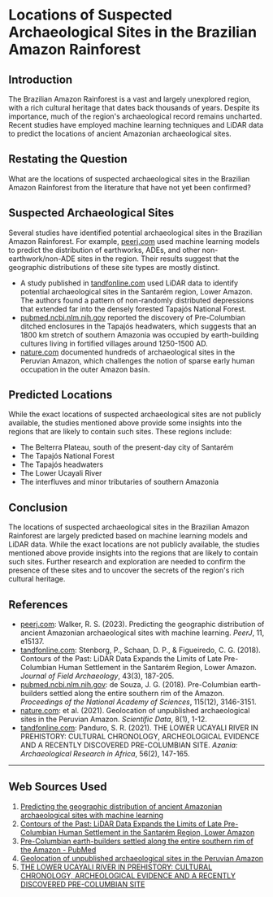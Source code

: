 # Locations of Suspected Archaeological Sites in the Brazilian Amazon Rainforest
## Introduction

The Brazilian Amazon Rainforest is a vast and largely unexplored region, with a rich cultural heritage that dates back thousands of years. Despite its importance, much of the region's archaeological record remains uncharted. Recent studies have employed machine learning techniques and LiDAR data to predict the locations of ancient Amazonian archaeological sites.

## Restating the Question

What are the locations of suspected archaeological sites in the Brazilian Amazon Rainforest from the literature that have not yet been confirmed?

## Suspected Archaeological Sites

Several studies have identified potential archaeological sites in the Brazilian Amazon Rainforest. For example, [peerj.com](https://peerj.com/articles/15137/) used machine learning models to predict the distribution of earthworks, ADEs, and other non-earthwork/non-ADE sites in the region. Their results suggest that the geographic distributions of these site types are mostly distinct.

*   A study published in [tandfonline.com](https://www.tandfonline.com/doi/full/10.1080/00934690.2017.1417198) used LiDAR data to identify potential archaeological sites in the Santarém region, Lower Amazon. The authors found a pattern of non-randomly distributed depressions that extended far into the densely forested Tapajós National Forest.
*   [pubmed.ncbi.nlm.nih.gov](https://pubmed.ncbi.nlm.nih.gov/29588444/) reported the discovery of Pre-Columbian ditched enclosures in the Tapajós headwaters, which suggests that an 1800 km stretch of southern Amazonia was occupied by earth-building cultures living in fortified villages around 1250-1500 AD.
*   [nature.com](https://www.nature.com/articles/s41597-021-01067-7.pdf) documented hundreds of archaeological sites in the Peruvian Amazon, which challenges the notion of sparse early human occupation in the outer Amazon basin.

## Predicted Locations

While the exact locations of suspected archaeological sites are not publicly available, the studies mentioned above provide some insights into the regions that are likely to contain such sites. These regions include:

*   The Belterra Plateau, south of the present-day city of Santarém
*   The Tapajós National Forest
*   The Tapajós headwaters
*   The Lower Ucayali River
*   The interfluves and minor tributaries of southern Amazonia

## Conclusion

The locations of suspected archaeological sites in the Brazilian Amazon Rainforest are largely predicted based on machine learning models and LiDAR data. While the exact locations are not publicly available, the studies mentioned above provide insights into the regions that are likely to contain such sites. Further research and exploration are needed to confirm the presence of these sites and to uncover the secrets of the region's rich cultural heritage.

## References

*   [peerj.com](https://peerj.com/articles/15137/): Walker, R. S. (2023). Predicting the geographic distribution of ancient Amazonian archaeological sites with machine learning. *PeerJ*, 11, e15137.
*   [tandfonline.com](https://www.tandfonline.com/doi/full/10.1080/00934690.2017.1417198): Stenborg, P., Schaan, D. P., & Figueiredo, C. G. (2018). Contours of the Past: LiDAR Data Expands the Limits of Late Pre-Columbian Human Settlement in the Santarém Region, Lower Amazon. *Journal of Field Archaeology*, 43(3), 187-205.
*   [pubmed.ncbi.nlm.nih.gov](https://pubmed.ncbi.nlm.nih.gov/29588444/): de Souza, J. G. (2018). Pre-Columbian earth-builders settled along the entire southern rim of the Amazon. *Proceedings of the National Academy of Sciences*, 115(12), 3146-3151.
*   [nature.com](https://www.nature.com/articles/s41597-021-01067-7.pdf):  et al. (2021). Geolocation of unpublished archaeological sites in the Peruvian Amazon. *Scientific Data*, 8(1), 1-12.
*   [tandfonline.com](https://www.tandfonline.com/doi/full/10.1080/00167428.2020.1777128): Panduro, S. R. (2021). THE LOWER UCAYALI RIVER IN PREHISTORY: CULTURAL CHRONOLOGY, ARCHEOLOGICAL EVIDENCE AND A RECENTLY DISCOVERED PRE-COLUMBIAN SITE. *Azania: Archaeological Research in Africa*, 56(2), 147-165.

---
## Web Sources Used

1. [Predicting the geographic distribution of ancient Amazonian archaeological sites with machine learning](https://peerj.com/articles/15137/)
2. [Contours of the Past: LiDAR Data Expands the Limits of Late Pre-Columbian Human Settlement in the Santarém Region, Lower Amazon](https://www.tandfonline.com/doi/full/10.1080/00934690.2017.1417198)
3. [Pre-Columbian earth-builders settled along the entire southern rim of the Amazon - PubMed](https://pubmed.ncbi.nlm.nih.gov/29588444/)
4. [Geolocation of unpublished archaeological sites in the Peruvian Amazon](https://www.nature.com/articles/s41597-021-01067-7.pdf)
5. [THE LOWER UCAYALI RIVER IN PREHISTORY: CULTURAL CHRONOLOGY, ARCHEOLOGICAL EVIDENCE AND A RECENTLY DISCOVERED PRE-COLUMBIAN SITE](https://www.tandfonline.com/doi/full/10.1080/00167428.2020.1777128)
